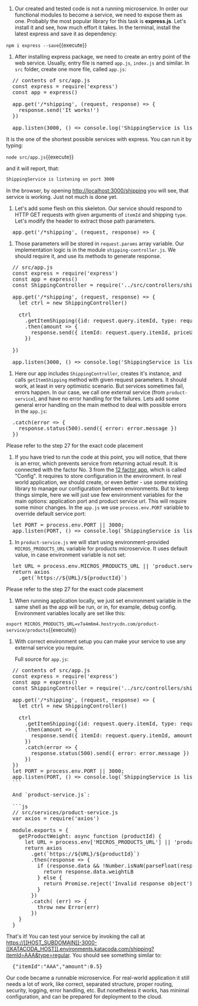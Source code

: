 
1. Our created and tested code is not a running microservice. In order our functional modules to become a service, we need to expose them as one. Probably the most popular library for this task is **express.js**. Let's install it and see, how much effort it takes. In the terminal, install the latest express and save it as dependency:

`npm i express --save`{{execute}}

1. After installing express package, we need to create an entry point of the web service. Usually, entry file is named `app.js`, `index.js` and similar. In `src` folder, create one more file, called `app.js`:

<pre class="file hljs js" data-target="clipboard">
  // contents of src/app.js
  const express = require('express')
  const app = express()

  app.get('/*shipping', (request, response) => {
    response.send('It works!')
  })

  app.listen(3000, () => console.log('ShippingService is listening on port 3000'))
</pre>

It is the one of the shortest possible services with express. You can run it by typing:

`node src/app.js`{{execute}}

and it will report, that:

```sh
ShippingService is listening on port 3000
```

In the browser, by opening [http://localhost:3000/shipping](http://localhost:3000/shipping) you will see, that service is working. Just not much is done yet.

1. Let's add some flesh on this skeleton. Our service should respond to HTTP GET requests with given arguments of `itemId` and shipping `type`. Let's modify the header to extract those path parameters.

<pre class="file hljs js" data-target="clipboard">
  app.get('/*shipping', (request, response) => {
</pre>

1. Those parameters will be stored in `request.params` array variable. Our implementation logic is in the module `shipping-controller.js`. We should require it, and use its methods to generate response.

<pre class="file hljs js" data-target="clipboard">
  // src/app.js
  const express = require('express')
  const app = express()
  const ShippingController = require('../src/controllers/shipping-controller')

  app.get('/*shipping', (request, response) => {
    let ctrl = new ShippingController()

    ctrl
      .getItemShipping({id: request.query.itemId, type: request.query.type})
      .then(amount => {
        response.send({ itemId: request.query.itemId, priceUSD: amount })
      })

  })

  app.listen(3000, () => console.log('ShippingService is listening on port 3000'))
</pre>

1. Here our app includes `ShippingController`, creates it's instance, and calls `getItemShipping` method with given request parameters. It should work, at least in very optimistic scenario. But services sometimes fail, errors happen. In our case, we call one external service (from `product-service`), and have no error handling for the failures. Lets add some general error handling on the main method to deal with possible errors in the `app.js`:

<pre class="file hljs js" data-target="clipboard">
  .catch(error => {
    response.status(500).send({ error: error.message })
  })
</pre>

Please refer to the step 27 for the exact code placement
  
1. If you have tried to run the code at this point, you will notice, that there is an error, which prevents service from returning actual result. It is connected with the factor No. 3 from the [12 factor app](https://12factor.net/), which is called "Config". It requires to store configuration in the environment. In real world application, we should create, or even better - use some existing library to manage our configuration between environments. But to keep things simple, here we will just use few environment variables for the main options: application port and product service url. This will require some minor changes. In the `app.js` we use `process.env.PORT` variable to override default service port:

<pre class="file hljs js" data-target="clipboard">
  let PORT = process.env.PORT || 3000;
  app.listen(PORT, () => console.log(`ShippingService is listening on port ${PORT}`))
</pre>

1. In `product-service.js` we will start using environment-provided `MICROS_PRODUCTS_URL` variable for products microservice. It uses default value, in case environment variable is not set:

<pre class="file hljs js" data-target="clipboard">
  let URL = process.env.MICROS_PRODUCTS_URL || 'product.service:8899/products';
  return axios
    .get(`https://${URL}/${productId}`)
</pre>

Please refer to the step 27 for the exact code placement

1. When running application locally, we just set environment variable in the same shell as the app will be run, or in, for example, debug config. Environment variables locally are set like this:

`export MICROS_PRODUCTS_URL=v7a4m6m4.hostrycdn.com/product-service/products`{{execute}}

1. With correct environment setup you can make your service to use any external service you require.

      Full source for `app.js`:

<pre class="file hljs js" data-target="clipboard">
  // contents of src/app.js
  const express = require('express')
  const app = express()
  const ShippingController = require('../src/controllers/shipping-controller')

  app.get('/*shipping', (request, response) => {
    let ctrl = new ShippingController()

    ctrl
      .getItemShipping({id: request.query.itemId, type: request.query.type})
      .then(amount => {
        response.send({ itemId: request.query.itemId, amount: amount })
      })
      .catch(error => {
        response.status(500).send({ error: error.message })
      })
  })
  let PORT = process.env.PORT || 3000;
  app.listen(PORT, () => console.log(`ShippingService is listening on port ${PORT}`))
  ```

  And `product-service.js`:

  ```js
  // src/services/product-service.js
  var axios = require('axios')

  module.exports = {
    getProductWeight: async function (productId) {
      let URL = process.env['MICROS_PRODUCTS_URL'] || 'product.service:8899/products';
      return axios
        .get(`https://${URL}/${productId}`)
        .then(response => {
          if (response.data && !Number.isNaN(parseFloat(response.data.weightLB))) {
            return response.data.weightLB
          } else {
            return Promise.reject('Invalid response object')
          }
        })
        .catch( (err) => {
          throw new Error(err)
        })
    }
  }
</pre>

That's it! You can test your service by invoking the call at [https://[[HOST_SUBDOMAIN]]-3000-[[KATACODA_HOST]].environments.katacoda.com/shipping?itemId=AAA&type=regular](https://[[HOST_SUBDOMAIN]]-3000-[[KATACODA_HOST]].environments.katacoda.com/shipping?itemId=AAA&type=regular). You should see something similar to:

<pre class="file hljs json">
  {"itemId":"AAA","amount":0.5}
</pre>

Our code became a runnable microservice. For real-world application it still needs a lot of work, like correct, separated structure, proper routing, security, logging, error handling, etc. But nonetheless it works, has minimal configuration, and can be prepared for deployment to the cloud.
